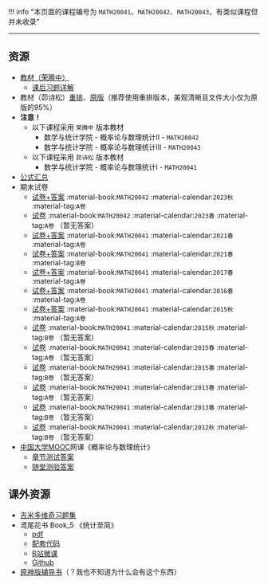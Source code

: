 !!! info "本页面的课程编号为 `MATH20041`、`MATH20042`、`MATH20043`，有类似课程但并未收录"

---

## 资源  
- [教材（荣腾中）](https://api.ecylt.top/v1/lanzou_link?url=https://cqu-openlib.lanzout.com/irASw1wms8da&type=down)
    - [课后习题详解](https://api.ecylt.top/v1/lanzou_link?url=https://cqu-openlib.lanzout.com/iXqZp20j9ekf&type=down)   
- 教材（茆诗松）[重排](https://api.ecylt.top/v1/lanzou_link?url=https://cqu-openlib.lanzout.com/isMsu1wms69e&type=down)、[原版](https://api.ecylt.top/v1/lanzou_link?url=https://cqu-openlib.lanzout.com/izYhO1wms62h&type=down)（推荐使用重排版本，美观清晰且文件大小仅为原版的95%）  
- **注意！**  
    - 以下课程采用 `荣腾中` 版本教材  
        - 数学与统计学院 - 概率论与数理统计Ⅱ - `MATH20042`  
        - 数学与统计学院 - 概率论与数理统计Ⅲ - `MATH20043`  
    - 以下课程采用 `茆诗松` 版本教材  
        - 数学与统计学院 - 概率论与数理统计Ⅰ - `MATH20041`  
- [公式汇总](https://api.ecylt.top/v1/lanzou_link?url=https://cqu-openlib.lanzout.com/iXAj621o1c1c&type=down)
- 期末试卷  
    - [试卷+答案](https://api.ecylt.top/v1/lanzou_link?url=https://cqu-openlib.lanzout.com/ij4Uh21nnj0j&type=down) :material-book:`MATH20042` :material-calendar:`2023秋` :material-tag:`A卷`  
    - [试卷](https://api.ecylt.top/v1/lanzou_link?url=https://cqu-openlib.lanzout.com/iR7DX21nnixg&type=down) :material-book:`MATH20042` :material-calendar:`2023春` :material-tag:`A卷` （暂无答案）  
    - [试卷+答案](https://api.ecylt.top/v1/lanzou_link?url=https://cqu-openlib.lanzout.com/icVSu21nniud&type=down) :material-book:`MATH20041` :material-calendar:`2021春` :material-tag:`A卷`  
    - [试卷+答案](https://api.ecylt.top/v1/lanzou_link?url=https://cqu-openlib.lanzout.com/iH9xB21nnive&type=down) :material-book:`MATH20041` :material-calendar:`2021春` :material-tag:`B卷`  
    - [试卷+答案](https://api.ecylt.top/v1/lanzou_link?url=https://cqu-openlib.lanzout.com/ifNcC21nnitc&type=down) :material-book:`MATH20041` :material-calendar:`2017春` :material-tag:`A卷`  
    - [试卷+答案](https://api.ecylt.top/v1/lanzou_link?url=https://cqu-openlib.lanzout.com/iF59621nnisb&type=down) :material-book:`MATH20041` :material-calendar:`2016春` :material-tag:`A卷`  
    - [试卷+答案](https://api.ecylt.top/v1/lanzou_link?url=https://cqu-openlib.lanzout.com/iXUFl21nnipi&type=down) :material-book:`MATH20041` :material-calendar:`2015秋` :material-tag:`A卷`  
    - [试卷](https://api.ecylt.top/v1/lanzou_link?url=https://cqu-openlib.lanzout.com/iiWVr21nniqj&type=down) :material-book:`MATH20041` :material-calendar:`2015秋` :material-tag:`B卷` （暂无答案）  
    - [试卷](https://api.ecylt.top/v1/lanzou_link?url=https://cqu-openlib.lanzout.com/ibcJW21nnijc&type=down) :material-book:`MATH20041` :material-calendar:`2015春` :material-tag:`A卷` （暂无答案）  
    - [试卷](https://api.ecylt.top/v1/lanzou_link?url=https://cqu-openlib.lanzout.com/i5c3z21nnile&type=down) :material-book:`MATH20041` :material-calendar:`2015春` :material-tag:`B卷` （暂无答案）  
    - [试卷](https://api.ecylt.top/v1/lanzou_link?url=https://cqu-openlib.lanzout.com/ig4mi21nnigj&type=down) :material-book:`MATH20041` :material-calendar:`2013春` :material-tag:`A卷` （暂无答案）  
    - [试卷](https://api.ecylt.top/v1/lanzou_link?url=https://cqu-openlib.lanzout.com/i8h5921nniib&type=down) :material-book:`MATH20041` :material-calendar:`2013春` :material-tag:`B卷` （暂无答案）  
    - [试卷](https://api.ecylt.top/v1/lanzou_link?url=https://cqu-openlib.lanzout.com/ilTAC21nnieh&type=down) :material-book:`MATH20041` :material-calendar:`2012秋` :material-tag:`B卷` （暂无答案）  
- [中国大学MOOC](https://www.icourse163.org/)网课《概率论与数理统计》  
    - [章节测试答案](https://ginnnnnn.top/mooc/course/1472027463)  
    - [随堂测验答案](https://api.ecylt.top/v1/lanzou_link?url=https://cqu-openlib.lanzout.com/iXZ3J20v1wzc&type=down)  

## 课外资源
- [吉米多维奇习题集](https://api.ecylt.top/v1/lanzou_link?url=https://cqu-openlib.lanzout.com/iPCqg1x4g0af&type=down)
- 鸢尾花书 Book_5 《统计至简》  
    - [pdf](https://api.ecylt.top/v1/lanzou_link?url=https://cqu-openlib.lanzout.com/ikOLT1wmsaqf&type=down)  
    - [配套代码](https://api.ecylt.top/v1/lanzou_link?url=https://cqu-openlib.lanzout.com/i4dXE1wms8kh&type=down)  
    - [B站微课](https://space.bilibili.com/513194466)  
    - [Github](https://github.com/Visualize-ML/Book5_Essentials-of-Probability-and-Statistics)  
- [原神版辅导书](https://api.ecylt.top/v1/lanzou_link?url=https://cqu-openlib.lanzout.com/i8CWD1wmrs9a&type=down)（？我也不知道为什么会有这个东西）  